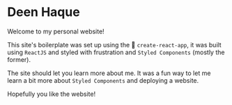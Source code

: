 # Deen Haque

Welcome to my personal website!

This site's boilerplate was set up using the 🐐 `create-react-app`, it was built using `ReactJS` and styled with frustration and `Styled Components` (mostly the former).

The site should let you learn more about me. It was a fun way to let me learn a bit more about `Styled Components` and deploying a website.

Hopefully you like the website!
